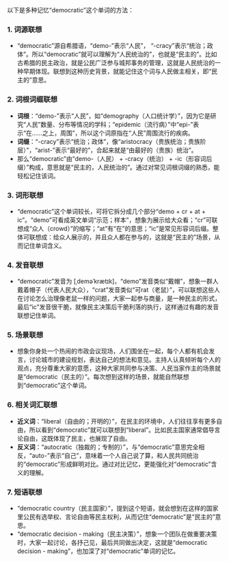 以下是多种记忆“democratic”这个单词的方法：

### 1. 词源联想
 - “democratic”源自希腊语，“demo-”表示“人民”， “-cracy”表示“统治；政体”。所以“democratic”就可以理解为“人民统治的”，也就是“民主的”。比如古希腊的民主政治，就是公民广泛参与城邦事务的管理，这就是人民统治的一种早期体现。联想到这种历史背景，就能记住这个词与人民做主相关，即“民主的”意思。

### 2. 词根词缀联想
 - **词根**：“demo-”表示“人民”，如“demography（人口统计学）”，因为它是研究“人民”数量、分布等情况的学科；“epidemic（流行病）”中“epi-”表示“在……之上，周围”，所以这个词原指在“人民”周围流行的疾病。
 - **词缀**：“-cracy”表示“统治；政体”，像“aristocracy（贵族统治；贵族阶层）”，“arist-”表示“最好的”，合起来就是“由最好的（贵族）统治”。
 - 那么“democratic”由“demo-（人民） + -cracy（统治） + -ic（形容词后缀）”构成，意思就是“民主的，人民统治的”。通过对常见词根词缀的熟悉，能轻松记住该词。

### 3. 词形联想
 - “democratic”这个单词较长，可将它拆分成几个部分“demo + cr + at + ic”。“demo”可看成英文单词“示范；样本”，想象为展示给大众看；“cr”可联想成“众人（crowd）”的缩写；“at”有“在”的意思；“ic”是常见形容词后缀。整体可联想成：给众人展示的，并且众人都在参与的，这就是“民主的”场景，从而记住单词含义。

### 4. 发音联想
 - “democratic”发音为 [ˌdeməˈkrætɪk]，“demo”发音类似“戴帽”，想象一群人戴着帽子（代表人民大众），“crat”发音类似“可rat（老鼠）”，可以联想这些人在讨论怎么治理像老鼠一样的问题，大家一起参与商量，是一种民主的形式，最后“ic”发音很干脆，就像民主决策后干脆利落的执行，这样通过有趣的发音联想记住单词。

### 5. 场景联想
 - 想象你身处一个热闹的市政会议现场，人们围坐在一起，每个人都有机会发言，讨论城市的建设规划，表达自己的想法和意见。主持人认真倾听每个人的观点，充分尊重大家的意愿，这种大家共同参与决策、人民当家作主的场景就是“democratic（民主的）”。每次想到这样的场景，就能自然联想到“democratic”这个单词。

### 6. 相关词汇联想
 - **近义词**：“liberal（自由的；开明的）”，在民主的环境中，人们往往享有更多自由，所以看到“democratic”就可以联想到“liberal”。比如民主国家通常倡导言论自由，这既体现了民主，也展现了自由。
 - **反义词**：“autocratic（独裁的；专制的）”，与“democratic”意思完全相反，“auto-”表示“自己”，意味着一个人自己说了算，和人民共同统治的“democratic”形成鲜明对比。通过对比记忆，更能强化对“democratic”含义的理解。

### 7. 短语联想
 - “democratic country（民主国家）”，提到这个短语，就会想到在这样的国家里公民有选举权、言论自由等民主权利，从而记住“democratic”是“民主的”意思。
 - “democratic decision - making（民主决策）”，想象一个团队在做重要决策时，大家一起讨论，各抒己见，最后共同做出决定，这就是“democratic decision - making”，也加深了对“democratic”单词的记忆。 